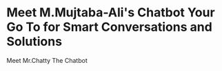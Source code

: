 # Meet M.Mujtaba-Ali's Chatbot Your Go To for Smart Conversations and Solutions
Meet Mr.Chatty The Chatbot
